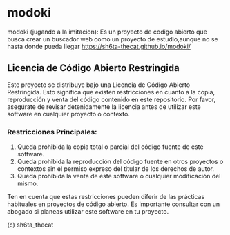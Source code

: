 # modoki
modoki (jugando a la imitacion): Es un proyecto de codigo abierto que busca crear un buscador web como un proyecto de estudio,aunque no se hasta donde pueda llegar
https://sh6ta-thecat.github.io/modoki/

## Licencia de Código Abierto Restringida

Este proyecto se distribuye bajo una Licencia de Código Abierto Restringida. Esto significa que existen restricciones en cuanto a la copia, reproducción y venta del código contenido en este repositorio. Por favor, asegúrate de revisar detenidamente la licencia antes de utilizar este software en cualquier proyecto o contexto.

### Restricciones Principales:
1. Queda prohibida la copia total o parcial del código fuente de este software.
2. Queda prohibida la reproducción del código fuente en otros proyectos o contextos sin el permiso expreso del titular de los derechos de autor.
3. Queda prohibida la venta de este software o cualquier modificación del mismo.

Ten en cuenta que estas restricciones pueden diferir de las prácticas habituales en proyectos de código abierto. Es importante consultar con un abogado si planeas utilizar este software en tu proyecto.

(c) sh6ta_thecat
